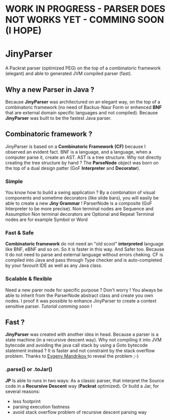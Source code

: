 # WORK IN PROGRESS - PARSER DOES NOT WORKS YET - COMMING SOON (I HOPE)

# JinyParser

A Packrat parser (optimized PEG) on the top of a combinatoric framework (elegant) and able to generated JVM compiled parser (fast).

## Why a new Parser in Java ?

Because **JinyParser** was architectured on an elegant way, on the top of a combinatoric framework (no need of Backus-Naur Form or enhenced **BNF** that are external domain specific languages and not compiled).
Because **JinyParser** was built to be the fastest Java parser.

## Combinatoric framework ?
JinyParser is based on a **Combinatoric Framework (CF)** because I observed an evident fact. BNF is a language, and a language, when a computer parse it, create an AST. AST is a tree structure. Why not directly creating the tree structure by hand ? The **ParseNode** object was born on the top of a dual design patter (GoF **Interpreter** and **Decorator**).

### Simple
You know how to build a swing application ? By a combination of visual components and sometime decorators (like slide bars), you will easily be able to create a new **Jiny Grammar** !
ParserNode is a composite (GoF Interpreter to be more precise).
Non terminal nodes are Sequence and Assumption
Non terminal decorators are Optional and Repeat
Terminal nodes are for example Symbol or Word

### Fast & Safe
**Combinatoric framework** do not need an "old scool" **interpreted** language like BNF, eBNF and so on.
So it is faster in this way. And Safer too. Because it do not need to parse and external language without errors cheking. CF is compiled into Java and pass through Type checker and is auto-completed by your favourit IDE as well as any Java class.

### Scalable & flexible
Need a new parer node for specific purpose ? Don't worry ! You always be able to inherit from the ParserNode abstract class and create you own nodes. I proof it was possible to enhance JinyParser to create a context sensitive parser. *Tutorial comming soon !*

## Fast ?
**JinyParser** was created with another idea in head. Because a parser is a state machine (in a recursive descent way). Why not compiling it into JVM bytecode and avoiding the java call stack by using a Goto bytecode statement instead ?
It is faster and not constraint by the stack overflow problem. Thanks to [Evgeny Mandrikov
](https://github.com/Godin) to reveal the problem ;-)

### .parse() or .toJar()
**JP** Is able to runs in two ways:
As a classic parser, that interpret the Source code in a **Recursive Descent** way (**Packrat** optimized).
Or build a Jar, for several reasons:
  * less footprint
  * parsing execution fastness
  * avoid stack overflow problem of recursive descent parsing way



